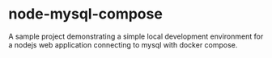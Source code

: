 # node-mysql-compose
A sample project demonstrating a simple local development environment for a nodejs web application connecting to mysql with docker compose.
